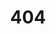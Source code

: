 ---
title: '404'
editUrl: false
hero:
  title: '404'
  tagline: Page not found. Check the URL or try using the search bar.
---